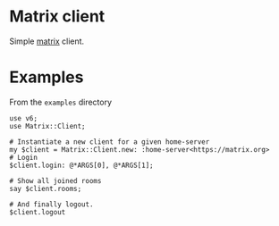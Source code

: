# Matrix client

Simple [matrix](https://matrix.org) client.

# Examples

From the `examples` directory

```
use v6;
use Matrix::Client;

# Instantiate a new client for a given home-server
my $client = Matrix::Client.new: :home-server<https://matrix.org>
# Login
$client.login: @*ARGS[0], @*ARGS[1];

# Show all joined rooms
say $client.rooms;

# And finally logout.
$client.logout
```
